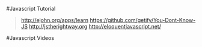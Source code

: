 #Javascript Tutorial
> http://ejohn.org/apps/learn
> https://github.com/getify/You-Dont-Know-JS
> http://jstherightway.org
> http://eloquentjavascript.net/

#Javascript Videos
> 
